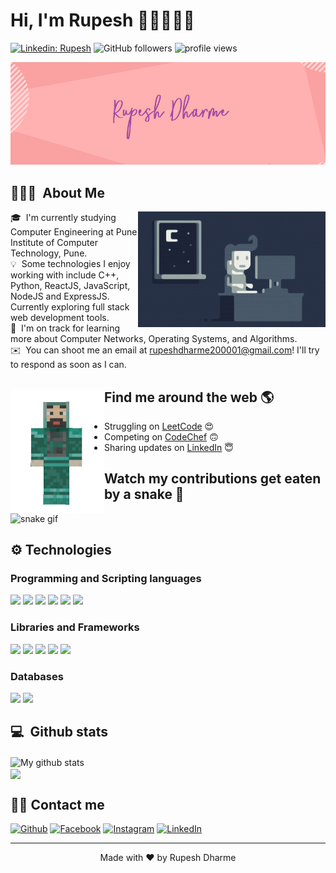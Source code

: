 # Hi, I'm Rupesh 👋🏻👨🏻‍💻

[![Linkedin: Rupesh](https://img.shields.io/badge/-Rupesh-blue?style=flat-square&logo=Linkedin&logoColor=white&link=https://www.linkedin.com/in/rupeshdharme/)](https://www.linkedin.com/in/rupeshdharme)
![GitHub followers](https://img.shields.io/github/followers/rupesh-dharme?label=Follow&style=social)
<img alt = "profile views" src="https://komarev.com/ghpvc/?username=rupesh-dharme&color=brightgreen">

<!-- ![Purple Gradient Geometric Technology Profile LinkedIn Banner  (1)](https://user-images.githubusercontent.com/61904667/146429293-82261303-fec5-4828-aeba-047883c76f02.png) -->

![Purple Gradient Geometric Technology Profile LinkedIn Banner  (1)](images/name.png)

## 👨🏻‍💻 &nbsp;About Me

<img alt="Night Coding" src="https://raw.githubusercontent.com/AVS1508/AVS1508/master/assets/Night-Coding.gif" align="right"/>

🎓 &nbsp;I'm currently studying Computer Engineering at Pune Institute of Computer Technology, Pune.\
💡 &nbsp;Some technologies I enjoy working with include C++, Python, ReactJS, JavaScript, NodeJS and ExpressJS. Currently exploring full stack web development tools.\
🌱 &nbsp;I'm on track for learning more about Computer Networks, Operating Systems, and Algorithms.\
✉️ &nbsp;You can shoot me an email at rupeshdharme200001@gmail.com! I'll try to respond as soon as I can.



## Find me around the web 🌎 <a href="https://www.linkedin.com/in/rupeshdharme/"><img align="left" width="150"  src="images/minecraft-man.gif"></a>

<!-- <a href="https://www.linkedin.com/in/rupeshdharme/"><img align="left" width="150" height="146" src="https://github.com/M0nica/M0nica/blob/main/octomonica/m0nica-octocat-rotating.gif?raw=true"></a> -->

- Struggling on <a href="https://leetcode.com/rupesh_dharme/">LeetCode</a> 😍
- Competing on <a href="https://www.codechef.com/users/rupesh_dharme">CodeChef</a> 🙃
- Sharing updates on <a href="https://www.linkedin.com/in/rupeshdharme/">LinkedIn</a> 😇



## Watch my contributions get eaten by a snake 🐍

<!-- ![snake gif](https://github.com/rupesh-dharme/Actions/blob/output/github-contribution-grid-snake.svg) -->

![snake gif](https://github.com/rupesh-dharme/rupesh-dharme/blob/output/github-contribution-grid-snake.svg)



## ⚙ Technologies

### Programming and Scripting languages

<p>
  <img src="https://img.shields.io/badge/Python-3776AB?style=for-the-badge&logo=python&logoColor=white" />
  <img src="https://img.shields.io/badge/C%2B%2B-00599C?style=for-the-badge&logo=c%2B%2B&logoColor=white" />
  <img src="https://img.shields.io/badge/HTML5-E34F26?style=for-the-badge&logo=html5&logoColor=white" />
  <img src="https://img.shields.io/badge/CSS3-1572B6?style=for-the-badge&logo=css3&logoColor=white" />
  <img src="https://img.shields.io/badge/JavaScript-323330?style=for-the-badge&logo=javascript&logoColor=F7DF1E" />
  <img src="https://img.shields.io/badge/json-5E5C5C?style=for-the-badge&logo=json&logoColor=white" />
</p>

### Libraries and Frameworks
<p>
  <!-- <img src="https://img.shields.io/badge/React_Native-20232A?style=for-the-badge&logo=react&logoColor=61DAFB" /> -->
  <img src="https://img.shields.io/badge/Node.js-339933?style=for-the-badge&logo=nodedotjs&logoColor=white" />
  <!-- <img src="https://img.shields.io/badge/.NET-512BD4?style=for-the-badge&logo=dotnet&logoColor=white" /> -->
  <img src="https://img.shields.io/badge/React-20232A?style=for-the-badge&logo=react&logoColor=61DAFB" />
  <!-- <img src="https://img.shields.io/badge/Svelte-4A4A55?style=for-the-badge&logo=svelte&logoColor=FF3E00" />
  <img src="https://img.shields.io/badge/Vue.js-35495E?style=for-the-badge&logo=vuedotjs&logoColor=4FC08D" />
  <img src="https://img.shields.io/badge/Angular-DD0031?style=for-the-badge&logo=angular&logoColor=white" />
  <img src="https://img.shields.io/badge/AngularJS-E23237?style=for-the-badge&logo=angularjs&logoColor=white" /> -->
  <img src="https://img.shields.io/badge/Bootstrap-563D7C?style=for-the-badge&logo=bootstrap&logoColor=white" />
  <!-- <img src="https://img.shields.io/badge/Tailwind_CSS-38B2AC?style=for-the-badge&logo=tailwind-css&logoColor=white" /> -->
  <img src="https://img.shields.io/badge/jQuery-0769AD?style=for-the-badge&logo=jquery&logoColor=white" />
  <img src="https://img.shields.io/badge/Django-092E20?style=for-the-badge&logo=django&logoColor=white" />
  <!-- <img src="https://img.shields.io/badge/Ruby_on_Rails-CC0000?style=for-the-badge&logo=ruby-on-rails&logoColor=white" />
  <img src="https://img.shields.io/badge/Laravel-FF2D20?style=for-the-badge&logo=laravel&logoColor=white" />
  <img src="https://img.shields.io/badge/Flask-000000?style=for-the-badge&logo=flask&logoColor=white" />
  <img src="https://img.shields.io/badge/nuxt.js-00C58E?style=for-the-badge&logo=nuxtdotjs&logoColor=white" />
  <img src="https://img.shields.io/badge/next.js-000000?style=for-the-badge&logo=nextdotjs&logoColor=white" />
</p> -->

### Databases
<p>
  <img src="https://img.shields.io/badge/MySQL-00000F?style=for-the-badge&logo=mysql&logoColor=white" />
  <!-- <img src="https://img.shields.io/badge/PostgreSQL-316192?style=for-the-badge&logo=postgresql&logoColor=white" /> -->
  <img src="https://img.shields.io/badge/MongoDB-4EA94B?style=for-the-badge&logo=mongodb&logoColor=white" />
  <!-- <img src="https://img.shields.io/badge/SQLite-07405E?style=for-the-badge&logo=sqlite&logoColor=white" /> -->
</p>

## 💻 &nbsp;Github stats

<img align="center" src="https://github-readme-stats.vercel.app/api?username=rupesh-dharme&show_icons=true&include_all_commits=true&theme=cobalt&hide_border=true" alt="My github stats" />

<br>

<img align="center" src="https://github-readme-stats.vercel.app/api/top-langs/?username=rupesh-dharme&layout=compact&theme=cobalt&hide_border=true" />



## 🤝🏻 Contact me

[<img alt="Github" src="https://img.shields.io/badge/GitHub-%2312100E.svg?&style=for-the-badge&logo=Github&logoColor=white" />](https://github.com/rupesh-dharme) 
[<img alt="Facebook" src="https://img.shields.io/badge/Facebook-1877F2?style=for-the-badge&logo=facebook&logoColor=white" />](https://www.facebook.com/rupesh.dharme.33/)
[<img alt="Instagram" src="https://img.shields.io/badge/Instagram-E4405F?style=for-the-badge&logo=instagram&logoColor=white" />](https://www.instagram.com/rupesh_dharme/) 
[<img alt="LinkedIn" src="https://img.shields.io/badge/LinkedIn-0077B5?style=for-the-badge&logo=linkedin&logoColor=white" />](https://www.linkedin.com/in/rupeshdharme)

---
<p align="center">Made with ❤️ by Rupesh Dharme </p>
<p align="center">
</p>
